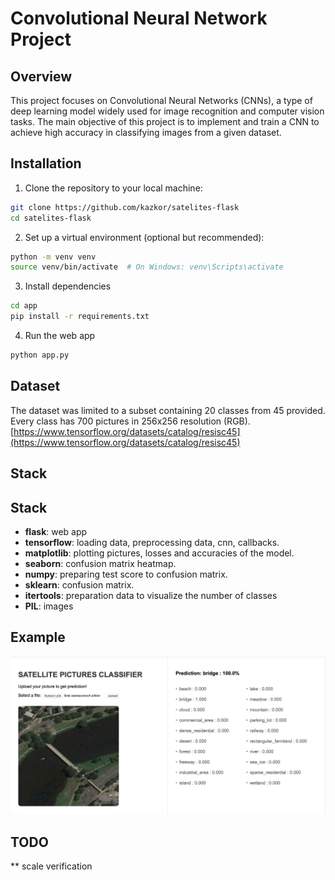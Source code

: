 # Convolutional Neural Network Project

## Overview

This project focuses on Convolutional Neural Networks (CNNs), a type of deep learning model widely used for image recognition and computer vision tasks. The main objective of this project is to implement and train a CNN to achieve high accuracy in classifying images from a given dataset.

## Installation

1. Clone the repository to your local machine:

```bash
git clone https://github.com/kazkor/satelites-flask
cd satelites-flask
```

2. Set up a virtual environment (optional but recommended):

```bash
python -m venv venv
source venv/bin/activate  # On Windows: venv\Scripts\activate
```

3. Install dependencies

```bash
cd app
pip install -r requirements.txt
```

4. Run the web app

```bash
python app.py
```

## Dataset

The dataset was limited to a subset containing 20 classes from 45 provided. Every class has 700 pictures in 256x256 resolution (RGB). [https://www.tensorflow.org/datasets/catalog/resisc45](https://www.tensorflow.org/datasets/catalog/resisc45)

## Stack

## Stack

- **flask**: web app
- **tensorflow**: loading data, preprocessing data, cnn, callbacks.
- **matplotlib**: plotting pictures, losses and accuracies of the model.
- **seaborn**: confusion matrix heatmap.
- **numpy**: preparing test score to confusion matrix.
- **sklearn**: confusion matrix.
- **itertools**: preparation data to visualize the number of classes
- **PIL**: images


## Example

![](app/static/main_page.png)

## TODO

** scale verification